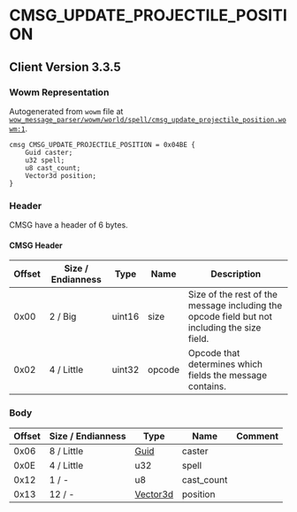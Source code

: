 # CMSG_UPDATE_PROJECTILE_POSITION

## Client Version 3.3.5

### Wowm Representation

Autogenerated from `wowm` file at [`wow_message_parser/wowm/world/spell/cmsg_update_projectile_position.wowm:1`](https://github.com/gtker/wow_messages/tree/main/wow_message_parser/wowm/world/spell/cmsg_update_projectile_position.wowm#L1).
```rust,ignore
cmsg CMSG_UPDATE_PROJECTILE_POSITION = 0x04BE {
    Guid caster;
    u32 spell;
    u8 cast_count;
    Vector3d position;
}
```
### Header

CMSG have a header of 6 bytes.

#### CMSG Header

| Offset | Size / Endianness | Type   | Name   | Description |
| ------ | ----------------- | ------ | ------ | ----------- |
| 0x00   | 2 / Big           | uint16 | size   | Size of the rest of the message including the opcode field but not including the size field.|
| 0x02   | 4 / Little        | uint32 | opcode | Opcode that determines which fields the message contains.|

### Body

| Offset | Size / Endianness | Type | Name | Comment |
| ------ | ----------------- | ---- | ---- | ------- |
| 0x06 | 8 / Little | [Guid](../types/packed-guid.md) | caster |  |
| 0x0E | 4 / Little | u32 | spell |  |
| 0x12 | 1 / - | u8 | cast_count |  |
| 0x13 | 12 / - | [Vector3d](vector3d.md) | position |  |


